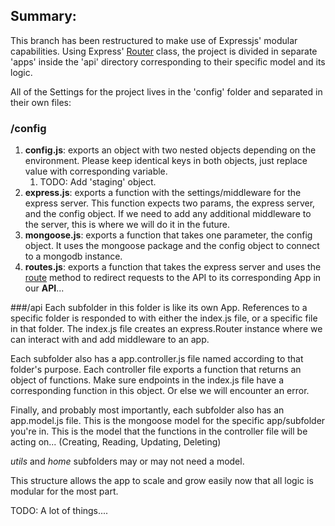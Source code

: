 ## Summary:
This branch has been restructured to make use of Expressjs' modular capabilities. Using Express' [Router](https://expressjs.com/en/guide/routing.html#express-router) class, the project is divided in separate 'apps' inside the 'api' directory corresponding to their specific model and its logic.

All of the Settings for the project lives in the 'config' folder and separated in their own files:

### /config
1. **config.js**: exports an object with two nested objects depending on the environment. Please keep identical keys in both objects, just replace value with corresponding variable.
    1. TODO: Add 'staging' object.
2. **express.js**: exports a function with the settings/middleware for the express server. This function expects two params, the express server, and the config object. If we need to add any additional middleware to the server, this is where we will do it in the future.
3. **mongoose.js**: exports a function that takes one parameter, the config object. It uses the mongoose package and the config object to connect to a mongodb instance.
4. **routes.js**:  exports a function that takes the express server and uses the [route](https://expressjs.com/en/guide/routing.html#app-route) method to redirect requests to the API to its corresponding App in our **API**...

###/api
Each subfolder in this folder is like its own App. References to a specific folder is responded to with either the index.js file, or a specific file in that folder. The index.js file creates an express.Router instance where we can interact with and add middleware to an app. 

Each subfolder also has a app.controller.js file named according to that folder's purpose. Each controller file exports a function that returns an object of functions. Make sure endpoints in the index.js file have a corresponding function in this object. Or else we will encounter an error.

Finally, and probably most importantly, each subfolder also has an app.model.js file. This is the mongoose model for the specific app/subfolder you're in. This is the model that the functions in the controller file will be acting on... (Creating, Reading, Updating, Deleting)

*utils* and *home* subfolders may or may not need a model.


This structure allows the app to scale and grow easily now that all logic is modular for the most part.

TODO: A lot of things....